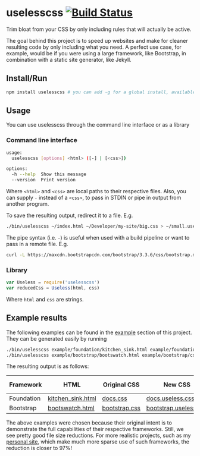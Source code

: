 # uselesscss [![Build Status](https://travis-ci.org/asimpletune/uselesscss.svg?branch=dev)](https://travis-ci.org/asimpletune/uselesscss)
Trim bloat from your CSS by only including rules that will actually be active.

The goal behind this project is to speed up websites and make for cleaner resulting code by only including what you need. A perfect use case, for example, would be if you were using a large framework, like Bootstrap, in combination with a static site generator, like Jekyll.

## Install/Run

```bash
npm install uselesscss # you can add -g for a global install, available from the command line
```

## Usage

You can use uselesscss through the command line interface or as a library

### Command line interface

```bash
usage:
  uselesscss [options] <html> ([-] | [<css>])

options:
  -h --help  Show this message
  --version  Print version
```

Where `<html>` and `<css>` are local paths to their respective files. Also, you can supply `-` instead of a `<css>`, to pass in STDIN or pipe in output from another program.

To save the resulting output, redirect it to a file. E.g.

```bash
./bin/uselesscss ~/index.html ~/Developer/my-site/big.css > ~/small.useless.css
```

The pipe syntax (i.e. `-`) is useful when used with a build pipeline or want to pass in a remote file. E.g.

```bash
curl -L https://maxcdn.bootstrapcdn.com/bootstrap/3.3.6/css/bootstrap.min.css | ./bin/uselesscss ~/index.html - > bootstrap.useless.css
```

### Library

```js
var Useless = require('uselesscss')
var reducedCss = Useless(html, css)
```

Where `html` and `css` are strings.

## Example results

The following examples can be found in the [example](/example) section of this project. They can be generated easily by running

```bash
./bin/uselesscss example/foundation/kitchen_sink.html example/foundation/css/docs.css > example/foundation/css/docs.useless.css
./bin/uselesscss example/bootstrap/bootswatch.html example/bootstrap/css/bootstrap.css > example/bootstrap/css/bootstrap.useless.css
```

The resulting output is as follows:

| Framework  | HTML                                                       | Original CSS                                          | New CSS                                                               | Original size | New size | % reduction |
|------------|------------------------------------------------------------|-------------------------------------------------------|-----------------------------------------------------------------------|---------------|----------|-------------|
| Foundation | [kitchen_sink.html](/example/foundation/kitchen_sink.html) | [docs.css](/example/foundation/css/docs.css)          | [docs.useless.css](/example/foundation/css/docs.useless.css)          | 288KB         | 84KB     | 70%         |
| Bootstrap  | [bootswatch.html](/example/bootstrap/bootswatch.html)      | [bootstrap.css](/example/bootstrap/css/bootstrap.css) | [bootstrap.useless.css](/example/bootstrap/css/bootstrap.useless.css) | 146KB         | 48KB     | 67%         |

The above examples were chosen because their original intent is to demonstrate the full capabilities of their respective frameworks. Still, we see pretty good file size reductions. For more realistic projects, such as my [personal site](https://asimpletune.github.io), which make much more sparse use of such frameworks, the reduction is closer to 97%!
